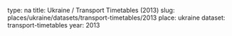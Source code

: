 type: na
title: Ukraine / Transport Timetables (2013)
slug: places/ukraine/datasets/transport-timetables/2013
place: ukraine
dataset: transport-timetables
year: 2013
